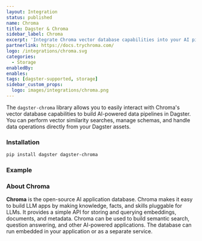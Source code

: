 ```yaml
---
layout: Integration
status: published
name: Chroma
title: Dagster & Chroma
sidebar_label: Chroma
excerpt: 'Integrate Chroma vector database capabilities into your AI pipelines powered by Dagster.'
partnerlink: https://docs.trychroma.com/
logo: /integrations/chroma.svg
categories:
  - Storage
enabledBy:
enables:
tags: [dagster-supported, storage]
sidebar_custom_props:
  logo: images/integrations/chroma.png
---
```


The `dagster-chroma` library allows you to easily interact with Chroma's vector database capabilities to build AI-powered data pipelines in Dagster. You can perform vector similarity searches, manage schemas, and handle data operations directly from your Dagster assets.

### Installation

```bash
pip install dagster dagster-chroma
```

### Example

<CodeExample filePath="integrations/chroma.py" language="python" />

### About Chroma

**Chroma** is the open-source AI application database. Chroma makes it easy to build LLM apps by making knowledge, facts, and skills pluggable for LLMs. It provides a simple API for storing and querying embeddings, documents, and metadata. Chroma can be used to build semantic search, question answering, and other AI-powered applications. The database can run embedded in your application or as a separate service.
